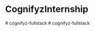 # CognifyzInternship
#   c o g n i f y z - f u l l s t a c k  
 #   c o g n i f y z - f u l l s t a c k  
 